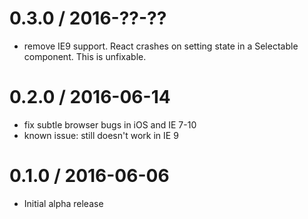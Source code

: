 0.3.0 / 2016-??-??
==================
- remove IE9 support.  React crashes on setting state in a Selectable component.
  This is unfixable.

0.2.0 / 2016-06-14
==================
- fix subtle browser bugs in iOS and IE 7-10
- known issue: still doesn't work in IE 9

0.1.0 / 2016-06-06
==================
- Initial alpha release